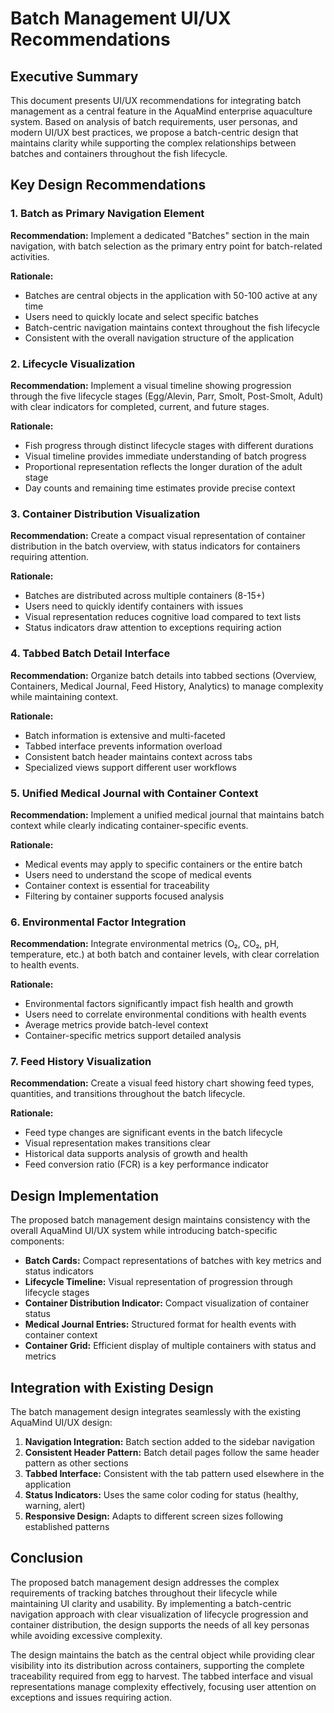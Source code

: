 # Batch Management UI/UX Recommendations

## Executive Summary

This document presents UI/UX recommendations for integrating batch management as a central feature in the AquaMind enterprise aquaculture system. Based on analysis of batch requirements, user personas, and modern UI/UX best practices, we propose a batch-centric design that maintains clarity while supporting the complex relationships between batches and containers throughout the fish lifecycle.

## Key Design Recommendations

### 1. Batch as Primary Navigation Element

**Recommendation:** Implement a dedicated "Batches" section in the main navigation, with batch selection as the primary entry point for batch-related activities.

**Rationale:**
- Batches are central objects in the application with 50-100 active at any time
- Users need to quickly locate and select specific batches
- Batch-centric navigation maintains context throughout the fish lifecycle
- Consistent with the overall navigation structure of the application

### 2. Lifecycle Visualization

**Recommendation:** Implement a visual timeline showing progression through the five lifecycle stages (Egg/Alevin, Parr, Smolt, Post-Smolt, Adult) with clear indicators for completed, current, and future stages.

**Rationale:**
- Fish progress through distinct lifecycle stages with different durations
- Visual timeline provides immediate understanding of batch progress
- Proportional representation reflects the longer duration of the adult stage
- Day counts and remaining time estimates provide precise context

### 3. Container Distribution Visualization

**Recommendation:** Create a compact visual representation of container distribution in the batch overview, with status indicators for containers requiring attention.

**Rationale:**
- Batches are distributed across multiple containers (8-15+)
- Users need to quickly identify containers with issues
- Visual representation reduces cognitive load compared to text lists
- Status indicators draw attention to exceptions requiring action

### 4. Tabbed Batch Detail Interface

**Recommendation:** Organize batch details into tabbed sections (Overview, Containers, Medical Journal, Feed History, Analytics) to manage complexity while maintaining context.

**Rationale:**
- Batch information is extensive and multi-faceted
- Tabbed interface prevents information overload
- Consistent batch header maintains context across tabs
- Specialized views support different user workflows

### 5. Unified Medical Journal with Container Context

**Recommendation:** Implement a unified medical journal that maintains batch context while clearly indicating container-specific events.

**Rationale:**
- Medical events may apply to specific containers or the entire batch
- Users need to understand the scope of medical events
- Container context is essential for traceability
- Filtering by container supports focused analysis

### 6. Environmental Factor Integration

**Recommendation:** Integrate environmental metrics (O₂, CO₂, pH, temperature, etc.) at both batch and container levels, with clear correlation to health events.

**Rationale:**
- Environmental factors significantly impact fish health and growth
- Users need to correlate environmental conditions with health events
- Average metrics provide batch-level context
- Container-specific metrics support detailed analysis

### 7. Feed History Visualization

**Recommendation:** Create a visual feed history chart showing feed types, quantities, and transitions throughout the batch lifecycle.

**Rationale:**
- Feed type changes are significant events in the batch lifecycle
- Visual representation makes transitions clear
- Historical data supports analysis of growth and health
- Feed conversion ratio (FCR) is a key performance indicator

## Design Implementation

The proposed batch management design maintains consistency with the overall AquaMind UI/UX system while introducing batch-specific components:

- **Batch Cards:** Compact representations of batches with key metrics and status indicators
- **Lifecycle Timeline:** Visual representation of progression through lifecycle stages
- **Container Distribution Indicator:** Compact visualization of container status
- **Medical Journal Entries:** Structured format for health events with container context
- **Container Grid:** Efficient display of multiple containers with status and metrics

## Integration with Existing Design

The batch management design integrates seamlessly with the existing AquaMind UI/UX design:

1. **Navigation Integration:** Batch section added to the sidebar navigation
2. **Consistent Header Pattern:** Batch detail pages follow the same header pattern as other sections
3. **Tabbed Interface:** Consistent with the tab pattern used elsewhere in the application
4. **Status Indicators:** Uses the same color coding for status (healthy, warning, alert)
5. **Responsive Design:** Adapts to different screen sizes following established patterns

## Conclusion

The proposed batch management design addresses the complex requirements of tracking batches throughout their lifecycle while maintaining UI clarity and usability. By implementing a batch-centric navigation approach with clear visualization of lifecycle progression and container distribution, the design supports the needs of all key personas while avoiding excessive complexity.

The design maintains the batch as the central object while providing clear visibility into its distribution across containers, supporting the complete traceability required from egg to harvest. The tabbed interface and visual representations manage complexity effectively, focusing user attention on exceptions and issues requiring action.
